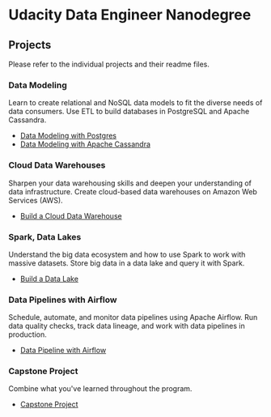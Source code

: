 # Udacity Data Engineer Nanodegree

## Projects
Please refer to the individual projects and their readme files.

### Data Modeling
Learn to create relational and NoSQL data models to fit the diverse needs of data consumers. Use ETL to build databases in PostgreSQL and Apache Cassandra.

- [Data Modeling with Postgres](https://github.com/jaja-git/Data-Engineer-Nanodegree/blob/main/1-Data-Modeling/1-Data-Modeling-with-Postgres/README.md)
- [Data Modeling with Apache Cassandra](https://github.com/jaja-git/Data-Engineer-Nanodegree/blob/main/1-Data-Modeling/2-Data-Modeling-with-Apache-Cassandra/README.md)

### Cloud Data Warehouses
Sharpen your data warehousing skills and deepen your understanding of data infrastructure. Create cloud-based data warehouses on Amazon Web Services (AWS).

- [Build a Cloud Data Warehouse](https://github.com/jaja-git/Data-Engineer-Nanodegree/blob/main/2-Cloud-Data-Warehouse/README.md)

### Spark, Data Lakes
Understand the big data ecosystem and how to use Spark to work with massive datasets. Store big data in a data lake and query it with Spark.

- [Build a Data Lake](https://github.com/jaja-git/Data-Engineer-Nanodegree/blob/main/3-Data-Lakes-with-Spark/README.md)

### Data Pipelines with Airflow
Schedule, automate, and monitor data pipelines using Apache Airflow. Run data quality checks, track data lineage, and work with data pipelines in production.

- [Data Pipeline with Airflow](https://github.com/jaja-git/Data-Engineer-Nanodegree/tree/main/4-Data-Pipelines-with-Airflow) 

### Capstone Project 
Combine what you've learned throughout the program.

- [Capstone Project](link)

